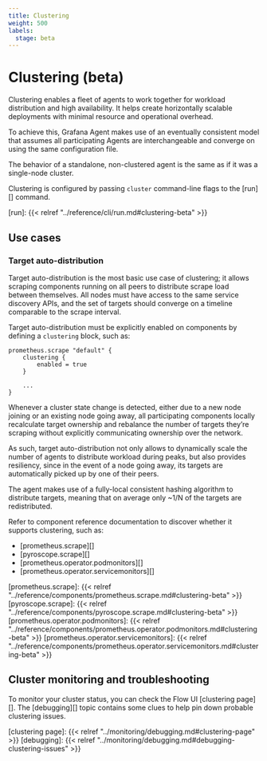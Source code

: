 ```yaml
---
title: Clustering
weight: 500
labels:
  stage: beta
---
```


# Clustering (beta)

Clustering enables a fleet of agents to work together for workload distribution
and high availability. It helps create horizontally scalable deployments with
minimal resource and operational overhead.

To achieve this, Grafana Agent makes use of an eventually consistent model that
assumes all participating Agents are interchangeable and converge on using the
same configuration file.

The behavior of a standalone, non-clustered agent is the same as if it was a
single-node cluster.

Clustering is configured by passing `cluster` command-line flags to the [run][]
command.

[run]: {{< relref "../reference/cli/run.md#clustering-beta" >}}

## Use cases

### Target auto-distribution

Target auto-distribution is the most basic use case of clustering; it allows
scraping components running on all peers to distribute scrape load between
themselves. All nodes must have access to the same service discovery APIs, and
the set of targets should converge on a timeline comparable to the scrape
interval.

Target auto-distribution must be explicitly enabled on components by defining a
`clustering` block, such as:

```river
prometheus.scrape "default" {
    clustering {
        enabled = true
    }

    ...
}
```

Whenever a cluster state change is detected, either due to a new node joining
or an existing node going away, all participating components locally
recalculate target ownership and rebalance the number of targets they’re
scraping without explicitly communicating ownership over the network.

As such, target auto-distribution not only allows to dynamically scale the
number of agents to distribute workload during peaks, but also provides
resiliency, since in the event of a node going away, its targets are
automatically picked up by one of their peers.

The agent makes use of a fully-local consistent hashing algorithm to distribute
targets, meaning that on average only ~1/N of the targets are redistributed.

Refer to component reference documentation to discover whether it supports
clustering, such as:

- [prometheus.scrape][]
- [pyroscope.scrape][]
- [prometheus.operator.podmonitors][]
- [prometheus.operator.servicemonitors][]

[prometheus.scrape]: {{< relref "../reference/components/prometheus.scrape.md#clustering-beta" >}}
[pyroscope.scrape]: {{< relref "../reference/components/pyroscope.scrape.md#clustering-beta" >}}
[prometheus.operator.podmonitors]: {{< relref "../reference/components/prometheus.operator.podmonitors.md#clustering-beta" >}}
[prometheus.operator.servicemonitors]: {{< relref "../reference/components/prometheus.operator.servicemonitors.md#clustering-beta" >}}

## Cluster monitoring and troubleshooting

To monitor your cluster status, you can check the Flow UI [clustering page][].
The [debugging][] topic contains some clues to help pin down probable
clustering issues.

[clustering page]: {{< relref "../monitoring/debugging.md#clustering-page" >}}
[debugging]: {{< relref "../monitoring/debugging.md#debugging-clustering-issues" >}}
